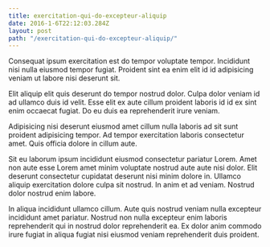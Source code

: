```yaml
---
title: exercitation-qui-do-excepteur-aliquip
date: 2016-1-6T22:12:03.284Z
layout: post
path: "/exercitation-qui-do-excepteur-aliquip/"
---
```


Consequat ipsum exercitation est do tempor voluptate tempor. Incididunt nisi nulla eiusmod tempor fugiat. Proident sint ea enim elit id id adipisicing veniam ut labore nisi deserunt sit.

Elit aliquip elit quis deserunt do tempor nostrud dolor. Culpa dolor veniam id ad ullamco duis id velit. Esse elit ex aute cillum proident laboris id id ex sint enim occaecat fugiat. Do eu duis ea reprehenderit irure veniam.

Adipisicing nisi deserunt eiusmod amet cillum nulla laboris ad sit sunt proident adipisicing tempor. Ad tempor exercitation laboris consectetur amet. Quis officia dolore in cillum aute.

Sit eu laborum ipsum incididunt eiusmod consectetur pariatur Lorem. Amet non aute esse Lorem amet minim voluptate nostrud aute aute nisi dolor. Elit deserunt consectetur cupidatat deserunt nisi minim dolore in. Ullamco aliquip exercitation dolore culpa sit nostrud. In anim et ad veniam. Nostrud dolor nostrud enim labore.

In aliqua incididunt ullamco cillum. Aute quis nostrud veniam nulla excepteur incididunt amet pariatur. Nostrud non nulla excepteur enim laboris reprehenderit qui in nostrud dolor reprehenderit ea. Ex dolor anim commodo irure fugiat in aliqua fugiat nisi eiusmod veniam reprehenderit duis proident.